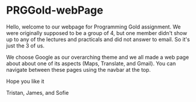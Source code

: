 # PRGGold-webPage

Hello,
welcome to our webpage for Programming Gold assignment. We were originally supposed to be a group of 4, but one 
member didn't show up to any of the lectures and practicals and did not answer to email. So it's just the 3 of us.

We choose Google as our overarching theme and we all made a web page about about one of its aspects (Maps, Translate, and Gmail).
You can navigate between these pages using the navbar at the top.

Hope you like it

Tristan, James, and Sofie
